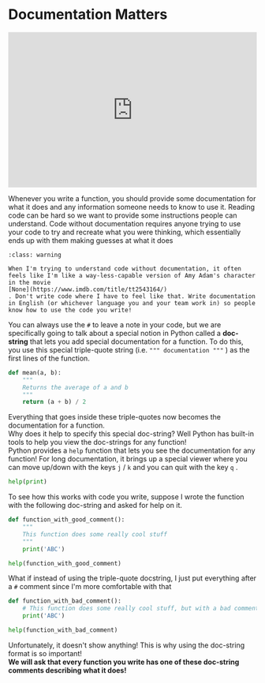 # Documentation Matters

<div style="position: relative; padding-bottom: 62.5%; height: 0;">
    <iframe src="https://www.loom.com/embed/13c9ac9a1fef415f9cf9b1755b1e9362?sharedAppSource=personal_library" frameborder="0" webkitallowfullscreen mozallowfullscreen allowfullscreen style="position: absolute; top: 0; left: 0; width: 100%; height: 100%;"></iframe>
</div>

Whenever you write a function, you should provide some documentation for what it does and any information someone needs to know to use it. Reading code can be hard so we want to provide some instructions people can understand. Code without documentation requires anyone trying to use your code to try and recreate what you were thinking, which essentially ends up with them making guesses at what it does  

```{admonition} Warning
:class: warning

When I'm trying to understand code without documentation, it often feels like I'm like a way-less-capable version of Amy Adam's character in the movie
[None](https://www.imdb.com/title/tt2543164/)
. Don't write code where I have to feel like that. Write documentation in English (or whichever language you and your team work in) so people know how to use the code you write!

```

You can always use the `#` to leave a note in your code, but we are specifically going to talk about a special notion in Python called a **doc-string** that lets you add special documentation for a function. To do this, you use this special triple-quote string (i.e. `""" documentation """` )  as the first lines of the function.  
```py
def mean(a, b):
    """
    Returns the average of a and b
    """
    return (a + b) / 2
```

Everything that goes inside these triple-quotes now becomes the documentation for a function.  
Why does it help to specify this special doc-string? Well Python has built-in tools to help you view the doc-strings for any function!  
Python provides a `help` function that lets you see the documentation for any function! For long documentation, it brings up a special viewer where you can move up/down with the keys `j` / `k` and you can quit with the key `q` .  
```py
help(print)
```

To see how this works with code you write, suppose I wrote the function with the following doc-string and asked for help on it.  
```py
def function_with_good_comment():
    """
    This function does some really cool stuff
    """
    print('ABC')

help(function_with_good_comment)
```

What if instead of using the triple-quote docstring, I just put everything after a `#` comment since I'm more comfortable with that  
```py
def function_with_bad_comment():
    # This function does some really cool stuff, but with a bad comment
    print('ABC')

help(function_with_bad_comment)
```

Unfortunately,  it doesn't show anything! This is why using the doc-string format is so important!  
**We will ask that every function you write has one of these doc-string comments describing what it does!**   
